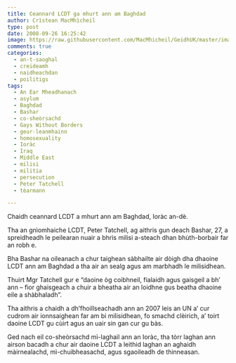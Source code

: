 ```yaml
---
title: Ceannard LCDT ga mhurt ann am Baghdad
author: Crìstean MacMhìcheil
type: post
date: 2008-09-26 16:25:42
image: https://raw.githubusercontent.com/MacMhicheil/GeidhUK/master/images/2008-09-26-ceannard-lcdt-ga-mhurt-ann-am-baghdad.jpg
comments: true
categories:
  - an-t-saoghal
  - creideamh
  - naidheachdan
  - poilitigs
tags:
  - An Ear Mheadhanach
  - asylum
  - Baghdad
  - Bashar
  - co-sheòrsachd
  - Gays Without Borders
  - geur-leanmhainn
  - homosexuality
  - Ioràc
  - Iraq
  - Middle East
  - milisi
  - militia
  - persecution
  - Peter Tatchell
  - tèarmann

---
```

Chaidh ceannard LCDT a mhurt ann am Baghdad, Ioràc an-dè.

<!--more-->

Tha an gnìomhaiche LCDT, Peter Tatchell, ag aithris gun deach Bashar, 27, a spreidheadh le peilearan nuair a bhrìs milisi a-steach dhan bhùth-borbair far an robh e.

Bha Bashar na oileanach a chur taighean sàbhailte air dòigh dha dhaoine LCDT ann am Baghdad a tha air an sealg agus am marbhadh le milisidhean.

Thuirt Mgr Tatchell gur e &#8220;daoine òg coibhneil, fialaidh agus gaisgeil a bh&#8217; ann &#8211; fìor ghaisgeach a chuir a bheatha air an loidhne gus beatha dhaoine eile a shàbhaladh&#8221;.

Tha aithris a chaidh a dh&#8217;fhoillseachadh ann an 2007 leis an UN a&#8217; cur cudrom air ionnsaighean far am bi milisidhean, fo smachd clèirich, a&#8217; toirt daoine LCDT gu cùirt agus an uair sin gan cur gu bàs.

Ged nach eil co-sheòrsachd mì-laghail ann an Ioràc, tha tòrr laghan ann airson bacadh a chur air daoine LCDT a leithid laghan an aghaidh màirnealachd, mì-chuibheasachd, agus sgaoileadh de thinneasan.
